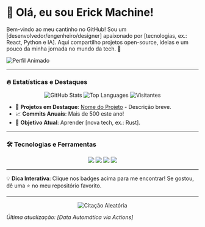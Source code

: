 # 👋 Olá, eu sou Erick Machine! 

Bem-vindo ao meu cantinho no GitHub! Sou um [desenvolvedor/engenheiro/designer] apaixonado por [tecnologias, ex.: React, Python e IA]. Aqui compartilho projetos open-source, ideias e um pouco da minha jornada no mundo da tech. 🚀

![Perfil Animado](https://media.giphy.com/media/SWoSkN6DxTszqIKEqv/giphy.gif)  <!-- Substitua por um GIF pessoal ou de código -->

---

### 🔥 Estatísticas e Destaques
<div align="center">
  <img src="https://github-readme-stats.vercel.app/api?username=seuusuario&show_icons=true&theme=radical&hide_border=true" alt="GitHub Stats" />
  <img src="https://github-readme-stats.vercel.app/api/top-langs/?username=seuusuario&layout=compact&theme=radical&hide_border=true" alt="Top Languages" />
  <img src="https://visitor-badge.glitch.me/badge?page_id=seuusuario.seuusuario" alt="Visitantes" />
</div>

- 🌟 **Projetos em Destaque**: [Nome do Projeto](link) - Descrição breve.
- 📈 **Commits Anuais**: Mais de 500 este ano!
- 🎯 **Objetivo Atual**: Aprender [nova tech, ex.: Rust].

---

### 🛠️ Tecnologias e Ferramentas
<p align="center">
  <img src="https://img.shields.io/badge/-JavaScript-F7DF1E?style=flat-square&logo=javascript&logoColor=black" />
  <img src="https://img.shields.io/badge/-Python-3776AB?style=flat-square&logo=python&logoColor=white" />
  <img src="https://img.shields.io/badge/-React-61DAFB?style=flat-square&logo=react&logoColor=black" />
  <img src="https://img.shields.io/badge/-GitHub-181717?style=flat-square&logo=github&logoColor=white" />
  <!-- Adicione mais badges conforme suas skills -->
</p>

---


💡 **Dica Interativa**: Clique nos badges acima para me encontrar! Se gostou, dê uma ⭐ no meu repositório favorito.

---

<p align="center">
  <img src="https://quotes-github-readme.vercel.app/api?type=horizontal&theme=tokyonight" alt="Citação Aleatória" />
</p>

*Última atualização: [Data Automática via Actions]*
